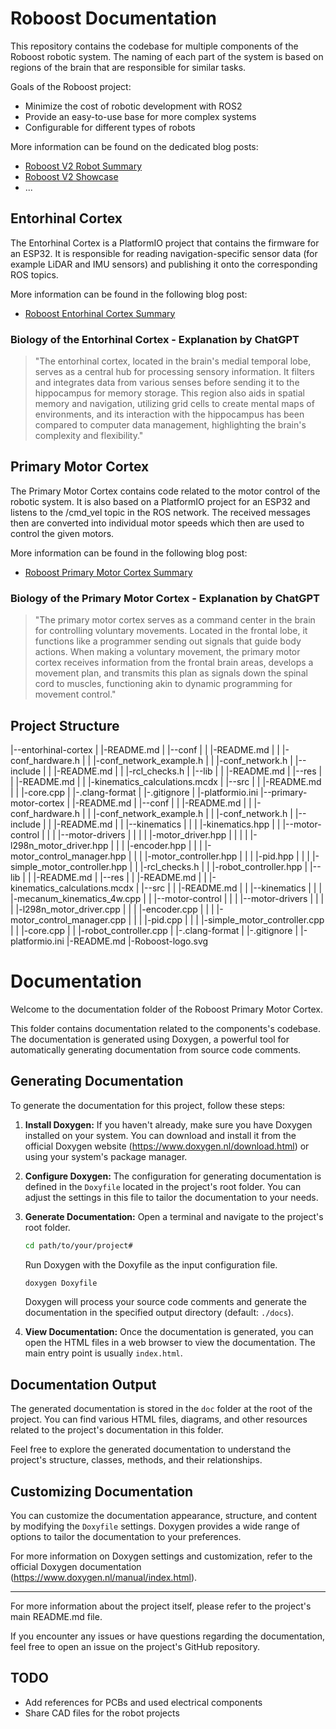 # Roboost Documentation

This repository contains the codebase for multiple components of the Roboost robotic system.
The naming of each part of the system is based on regions of the brain that are responsible for similar tasks.

Goals of the Roboost project:

- Minimize the cost of robotic development with ROS2
- Provide an easy-to-use base for more complex systems
- Configurable for different types of robots

More information can be found on the dedicated blog posts:

- [Roboost V2 Robot Summary](https://jakobfriedl.tech/project-summary/)
- [Roboost V2 Showcase](https://technologiehub.at/project-posts/roboost-v2/)
- ...

## Entorhinal Cortex

The Entorhinal Cortex is a PlatformIO project that contains the firmware for an ESP32. It is responsible for reading navigation-specific sensor data (for example LiDAR and IMU sensors) and publishing it onto the corresponding ROS topics.

More information can be found in the following blog post:

- [Roboost Entorhinal Cortex Summary](https://technologiehub.at/project-posts/roboost-entorhinal-cortex/)

### Biology of the Entorhinal Cortex - Explanation by ChatGPT

>"The entorhinal cortex, located in the brain's medial temporal lobe, serves as a central hub for processing sensory information. It filters and integrates data from various senses before sending it to the hippocampus for memory storage. This region also aids in spatial memory and navigation, utilizing grid cells to create mental maps of environments, and its interaction with the hippocampus has been compared to computer data management, highlighting the brain's complexity and flexibility."

## Primary Motor Cortex

The Primary Motor Cortex contains code related to the motor control of the robotic system. It is also based on a PlatformIO project for an ESP32 and listens to the /cmd_vel topic in the ROS network. The received messages then are converted into individual motor speeds which then are used to control the given motors.

More information can be found in the following blog post:

- [Roboost Primary Motor Cortex Summary](https://technologiehub.at/project-posts/roboost-primary-motor-cortex/)

### Biology of the Primary Motor Cortex - Explanation by ChatGPT

>"The primary motor cortex serves as a command center in the brain for controlling voluntary movements. Located in the frontal lobe, it functions like a programmer sending out signals that guide body actions. When making a voluntary movement, the primary motor cortex receives information from the frontal brain areas, develops a movement plan, and transmits this plan as signals down the spinal cord to muscles, functioning akin to dynamic programming for movement control."

## Project Structure

|--entorhinal-cortex
|  |-README.md
|  |--conf
|  |  |-README.md
|  |  |-conf_hardware.h
|  |  |-conf_network_example.h
|  |  |-conf_network.h
|  |--include
|  |  |-README.md
|  |  |-rcl_checks.h
|  |--lib
|  |  |-README.md
|  |--res
|  |  |-README.md
|  |  |-kinematics_calculations.mcdx
|  |--src
|  |  |-README.md
|  |  |-core.cpp
|  |-.clang-format
|  |-.gitignore
|  |-platformio.ini
|--primary-motor-cortex
|  |-README.md
|  |--conf
|  |  |-README.md
|  |  |-conf_hardware.h
|  |  |-conf_network_example.h
|  |  |-conf_network.h
|  |--include
|  |  |-README.md
|  |  |--kinematics
|  |  |  |-kinematics.hpp
|  |  |--motor-control
|  |  |  |--motor-drivers
|  |  |  |  |-motor_driver.hpp
|  |  |  |  |-l298n_motor_driver.hpp
|  |  |  |-encoder.hpp
|  |  |  |-motor_control_manager.hpp
|  |  |  |-motor_controller.hpp
|  |  |  |-pid.hpp
|  |  |  |-simple_motor_controller.hpp
|  |  |-rcl_checks.h
|  |  |-robot_controller.hpp
|  |--lib
|  |  |-README.md
|  |--res
|  |  |-README.md
|  |  |-kinematics_calculations.mcdx
|  |--src
|  |  |-README.md
|  |  |--kinematics
|  |  |  |-mecanum_kinematics_4w.cpp
|  |  |--motor-control
|  |  |  |--motor-drivers
|  |  |  |  |-l298n_motor_driver.cpp
|  |  |  |-encoder.cpp
|  |  |  |-motor_control_manager.cpp
|  |  |  |-pid.cpp
|  |  |  |-simple_motor_controller.cpp
|  |  |-core.cpp
|  |  |-robot_controller.cpp
|  |-.clang-format
|  |-.gitignore
|  |-platformio.ini
|-README.md
|-Roboost-logo.svg

# Documentation

Welcome to the documentation folder of the Roboost Primary Motor Cortex.

This folder contains documentation related to the components's codebase. The documentation is generated using Doxygen, a powerful tool for automatically generating documentation from source code comments.

## Generating Documentation

To generate the documentation for this project, follow these steps:

1. **Install Doxygen:**
   If you haven't already, make sure you have Doxygen installed on your system. You can download and install it from the official Doxygen website (<https://www.doxygen.nl/download.html>) or using your system's package manager.

2. **Configure Doxygen:**
   The configuration for generating documentation is defined in the `Doxyfile` located in the project's root folder. You can adjust the settings in this file to tailor the documentation to your needs.

3. **Generate Documentation:**
   Open a terminal and navigate to the project's root folder.

    ```bash
    cd path/to/your/project#
    ```

    Run Doxygen with the Doxyfile as the input configuration file.

    ```bash
    doxygen Doxyfile
    ```

   Doxygen will process your source code comments and generate the documentation in the specified output directory (default: `./docs`).

4. **View Documentation:**
Once the documentation is generated, you can open the HTML files in a web browser to view the documentation. The main entry point is usually `index.html`.

## Documentation Output

The generated documentation is stored in the `doc` folder at the root of the project. You can find various HTML files, diagrams, and other resources related to the project's documentation in this folder.

Feel free to explore the generated documentation to understand the project's structure, classes, methods, and their relationships.

## Customizing Documentation

You can customize the documentation appearance, structure, and content by modifying the `Doxyfile` settings. Doxygen provides a wide range of options to tailor the documentation to your preferences.

For more information on Doxygen settings and customization, refer to the official Doxygen documentation (<https://www.doxygen.nl/manual/index.html>).

---

For more information about the project itself, please refer to the project's main README.md file.

If you encounter any issues or have questions regarding the documentation, feel free to open an issue on the project's GitHub repository.


## TODO

- Add references for PCBs and used electrical components
- Share CAD files for the robot projects